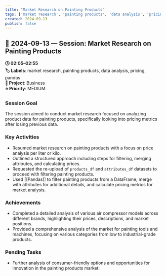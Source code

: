 ```yaml
---
title: "Market Research on Painting Products"
tags: ['market research', 'painting products', 'data analysis', 'pricing', 'pandas']
created: 2024-09-13
publish: false
---
```


## 📅 2024-09-13 — Session: Market Research on Painting Products

**🕒 02:05–02:55**  
**🏷️ Labels**: market research, painting products, data analysis, pricing, pandas  
**📂 Project**: Business  
**⭐ Priority**: MEDIUM  


### Session Goal
The session aimed to conduct market research focused on analyzing product data for painting products, specifically looking into pricing metrics after losing previous data.

### Key Activities
- Resumed market research on painting products with a focus on price analysis per liter or kilo.
- Outlined a structured approach including steps for filtering, merging attributes, and calculating prices.
- Requested the re-upload of `products_df` and `attributes_df` datasets to proceed with filtering painting products.
- Used [[Pandas]] to filter painting products from a DataFrame, merge with attributes for additional details, and calculate pricing metrics for market analysis.

### Achievements
- Completed a detailed analysis of various air compressor models across different brands, highlighting their prices, descriptions, and market positions.
- Provided a comprehensive analysis of the market for painting tools and machines, focusing on various categories from low to industrial-grade products.

### Pending Tasks
- Further analysis of consumer-friendly options and opportunities for innovation in the painting products market.
